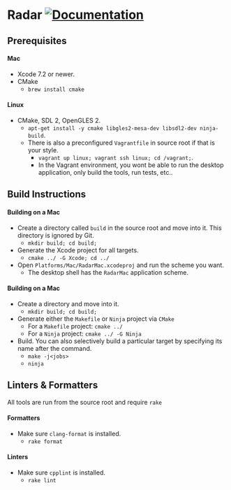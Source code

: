 Radar [![Documentation](https://img.shields.io/badge/documentation-latest-green.svg)](http://radar.run)
=================

Prerequisites
-------------
#### Mac
* Xcode 7.2 or newer.
* CMake
  * `brew install cmake`

#### Linux
* CMake, SDL 2, OpenGLES 2.
  * `apt-get install -y cmake libgles2-mesa-dev libsdl2-dev ninja-build`.
  * There is also a preconfigured `Vagrantfile` in source root if that is your style.
    * `vagrant up linux; vagrant ssh linux; cd /vagrant;`.
    * In the Vagrant environment, you wont be able to run the desktop application, only build the tools, run tests, etc..

Build Instructions
------------------

#### Building on a Mac
* Create a directory called `build` in the source root and move into it. This directory is ignored by Git.
  * `mkdir build; cd build;`
* Generate the Xcode project for all targets.
  * `cmake ../ -G Xcode; cd ../`
* Open `Platforms/Mac/RadarMac.xcodeproj` and run the scheme you want.
  * The desktop shell has the `RadarMac` application scheme.

#### Building on a Mac
* Create a directory and move into it.
  * `mkdir build; cd build;`
* Generate either the `Makefile` or `Ninja` project via `CMake`
  * For a `Makefile` project: `cmake ../`
  * For a `Ninja` project: `cmake ../ -G Ninja`
* Build. You can also selectively build a particular target by specifying its name after the command.
  * `make -j<jobs>`
  * `ninja`

Linters & Formatters
--------------------

All tools are run from the source root and require `rake`

#### Formatters
* Make sure `clang-format` is installed.
  * `rake format`

#### Linters
* Make sure `cpplint` is installed.
  * `rake lint`
